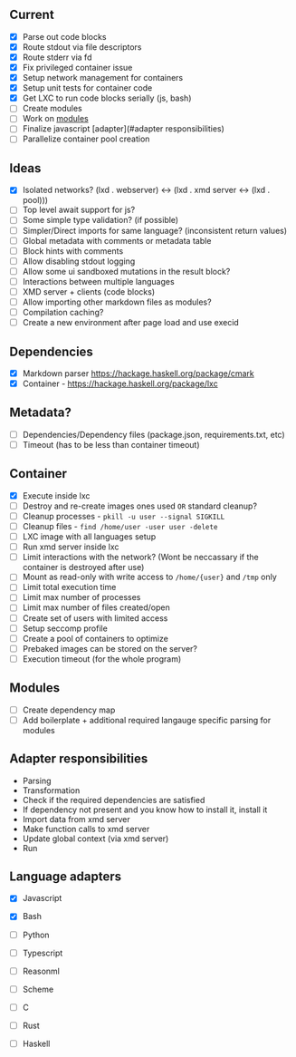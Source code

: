 ## Current
  - [X] Parse out code blocks
  - [X] Route stdout via file descriptors
  - [X] Route stderr via fd
  - [X] Fix privileged container issue
  - [X] Setup network management for containers
  - [X] Setup unit tests for container code
  - [X] Get LXC to run code blocks serially (js, bash)
  - [ ] Create modules
  - [ ] Work on [modules](#modules)
  - [ ] Finalize javascript [adapter](#adapter responsibilities)
  - [ ] Parallelize container pool creation

## Ideas
  - [X] Isolated networks? (lxd . webserver) <-> (lxd . xmd server <-> (lxd . pool)))
  - [ ] Top level await support for js?
  - [ ] Some simple type validation? (if possible)
  - [ ] Simpler/Direct imports for same language? (inconsistent return values)
  - [ ] Global metadata with comments or metadata table
  - [ ] Block hints with comments
  - [ ] Allow disabling stdout logging
  - [ ] Allow some ui sandboxed mutations in the result block?
  - [ ] Interactions between multiple languages
  - [ ] XMD server + clients (code blocks)
  - [ ] Allow importing other markdown files as modules?
  - [ ] Compilation caching?
  - [ ] Create a new environment after page load and use execid

## Dependencies
  - [X] Markdown parser https://hackage.haskell.org/package/cmark
  - [X] Container - https://hackage.haskell.org/package/lxc

## Metadata?
  - [ ] Dependencies/Dependency files (package.json, requirements.txt, etc)
  - [ ] Timeout (has to be less than container timeout)

## Container
  - [X] Execute inside lxc
  - [ ] Destroy and re-create images ones used `OR` standard cleanup?
  - [ ] Cleanup processes - `pkill -u user --signal SIGKILL`
  - [ ] Cleanup files - `find /home/user -user user -delete`
  - [ ] LXC image with all languages setup
  - [ ] Run xmd server inside lxc
  - [ ] Limit interactions with the network? (Wont be neccassary if the container is destroyed after use)
  - [ ] Mount as read-only with write access to `/home/{user}` and `/tmp` only
  - [ ] Limit total execution time
  - [ ] Limit max number of processes
  - [ ] Limit max number of files created/open
  - [ ] Create set of users with limited access
  - [ ] Setup seccomp profile
  - [ ] Create a pool of containers to optimize
  - [ ] Prebaked images can be stored on the server?
  - [ ] Execution timeout (for the whole program)

## Modules
  - [ ] Create dependency map
  - [ ] Add boilerplate + additional required langauge specific parsing for modules

## Adapter responsibilities
  - Parsing
  - Transformation
  - Check if the required dependencies are satisfied
  - If dependency not present and you know how to install it, install it
  - Import data from xmd server
  - Make function calls to xmd server
  - Update global context (via xmd server)
  - Run

## Language adapters
  - [X] Javascript
  - [X] Bash
  - [ ] Python
  - [ ] Typescript
  - [ ] Reasonml
  - [ ] Scheme
  - [ ] C
  - [ ] Rust
  - [ ] Haskell

